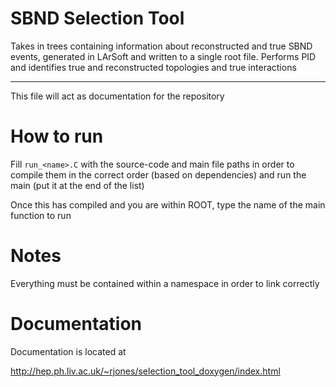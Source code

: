 # SBND Selection Tool
Takes in trees containing information about reconstructed and true SBND events, generated in LArSoft and written to a single root file. Performs PID and identifies true and reconstructed topologies and true interactions

---------------------------------------------------------------------------------

This file will act as documentation for the repository

# How to run
Fill `run_<name>.C` with the source-code and main file paths in order to compile them in the correct order (based on dependencies) and run the main (put it at the end of the list)

Once this has compiled and you are within ROOT, type the name of the main function to run

# Notes
Everything must be contained within a namespace in order to link correctly

# Documentation
Documentation is located at

<http://hep.ph.liv.ac.uk/~rjones/selection_tool_doxygen/index.html>
